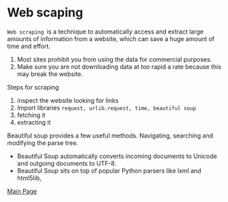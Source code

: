 # Web scaping

`Web scraping `is a technique to automatically access and extract large amounts of information from a website, which can save a huge amount of time and effort.

1. Most sites prohibit you from using the data for commercial purposes.
2. Make sure you are not downloading data at too rapid a rate because this may break the website.

Steps for scraping

1. inspect the website looking for links
2. Import libraries `request, urlib.request, time, beautiful soup`
3. fetching it
4. extracting it

Beautiful soup provides a few useful methods. Navigating, searching and modifying the parse tree.

- Beautiful Soup automatically converts incoming documents to Unicode and outgoing documents to UTF-8. 
- Beautiful Soup sits on top of popular Python parsers like lxml and html5lib,

[Main Page](https://will-ing.github.io/reading-notes)